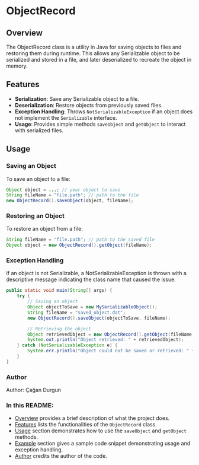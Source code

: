
# ObjectRecord

## Overview

The ObjectRecord class is a utility in Java for saving objects to files and restoring them during runtime. This allows any Serializable object to be serialized and stored in a file, and later deserialized to recreate the object in memory.

## Features

- **Serialization**: Save any Serializable object to a file.
- **Deserialization**: Restore objects from previously saved files.
- **Exception Handling**: Throws `NotSerializableException` if an object does not implement the `Serializable` interface.
- **Usage**: Provides simple methods `saveObject` and `getObject` to interact with serialized files.

## Usage

### Saving an Object

To save an object to a file:

```java
Object object = ...; // your object to save
String fileName = "file.path"; // path to the file
new ObjectRecord().saveObject(object, fileName);
```
### Restoring an Object
To restore an object from a file:

```java
String fileName = "file.path"; // path to the saved file
Object object = new ObjectRecord().getObject(fileName);
```

### Exception Handling
If an object is not Serializable, a NotSerializableException is thrown with a descriptive message indicating the class name that caused the issue.

```java
public static void main(String[] args) {
    try {
        // Saving an object
        Object objectToSave = new MySerializableObject();
        String fileName = "saved_object.dat";
        new ObjectRecord().saveObject(objectToSave, fileName);

        // Retrieving the object
        Object retrievedObject = new ObjectRecord().getObject(fileName);
        System.out.println("Object retrieved: " + retrievedObject);
    } catch (NotSerializableException e) {
        System.err.println("Object could not be saved or retrieved: " + e.getMessage());
    }
}
```
###  Author
Author: Çağan Durgun

### In this README:

- [Overview](#overview) provides a brief description of what the project does.
- [Features](#features) lists the functionalities of the `ObjectRecord` class.
- [Usage](#usage) section demonstrates how to use the `saveObject` and `getObject` methods.
- [Example](#example) section gives a sample code snippet demonstrating usage and exception handling.
- [Author](#author) credits the author of the code.
